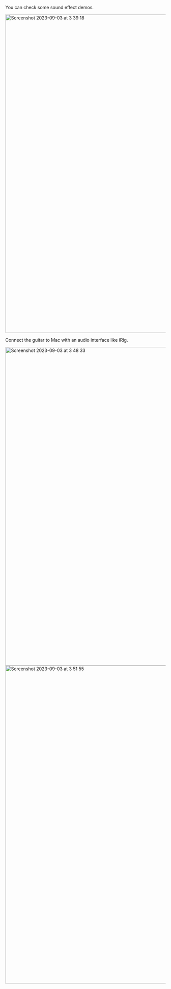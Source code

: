 You can check some sound effect demos.

<img width="1000" alt="Screenshot 2023-09-03 at 3 39 18" src="https://github.com/crane-hiromu/EffectPlayer/assets/24838521/f2e431d9-666b-41ea-b511-91b45fc38d24">

Connect the guitar to Mac with an audio interface like iRig.

<img width="1000" alt="Screenshot 2023-09-03 at 3 48 33" src="https://github.com/crane-hiromu/EffectPlayer/assets/24838521/d5914175-8c21-42cb-9b7b-94daf74f89e0">

<img width="1000" alt="Screenshot 2023-09-03 at 3 51 55" src="https://github.com/crane-hiromu/EffectPlayer/assets/24838521/648f6157-ec0d-4b6c-86af-3c36661db4f9">
